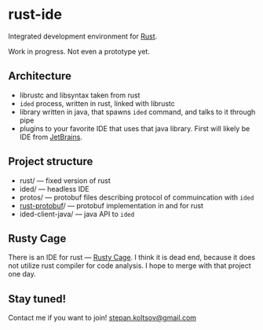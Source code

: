 # rust-ide

Integrated development environment for [Rust](http://www.rust-lang.org/).

Work in progress. Not even a prototype yet.

## Architecture

* librustc and libsyntax taken from rust
* `ided` process, written in rust, linked with librustc
* library written in java, that spawns `ided` command,
  and talks to it through pipe
* plugins to your favorite IDE that uses that java library.
  First will likely be IDE from [JetBrains](http://www.jetbrains.com/idea/).

## Project structure

* rust/ — fixed version of rust
* ided/ — headless IDE
* protos/ — protobuf files describing protocol of commuincation with `ided`
* [rust-protobuf](https://github.com/stepancheg/rust-protobuf/)/
  — protobuf implementation in and for rust
* ided-client-java/ — java API to `ided`

## Rusty Cage

There is an IDE for rust —
[Rusty Cage](https://github.com/reidarsollid/RustyCage).
I think it is dead end, because it does not utilize
rust compiler for code analysis. I hope to merge
with that project one day.


## Stay tuned!

Contact me if you want to join! <stepan.koltsov@gmail.com>
